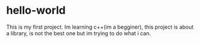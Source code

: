 # hello-world
This is my first project. Im learning c++(im a begginer), this project is about a library, is not the best one but im trying to do what i can.
